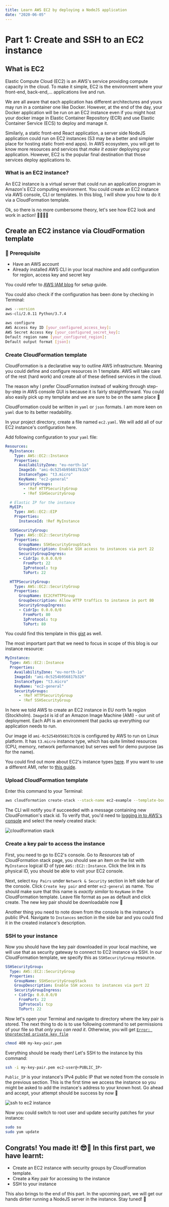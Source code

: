 ```yaml
---
title: Learn AWS EC2 by deploying a NodeJS application
date: "2020-06-05"
---
```


# Part 1: Create and SSH to an EC2 instance

## What is EC2
Elastic Compute Cloud (EC2) is an AWS's service providing compute capacity in the cloud. To make it simple, EC2 is the environment where your front-end, back-end,... applications live and run.

We are all aware that each application has different architectures and yours may run in a container one like Docker. However, at the end of the day, your Docker application will be run on an EC2 instance even if you might host your docker image in Elastic Container Repository (ECR) and use Elastic Container Service (ECS) to deploy and manage it.

Similarly, a static front-end React application, a server side NodeJS application could run on EC2 instances (S3 may be a better and simpler place for hosting static front-end apps). In AWS ecosystem, you will get to know more resources and services that *make it easier* deploying your application. However, EC2 is the popular final destination that those services deploy applications to.

### What is an EC2 instance?
An EC2 instance is a virtual server that could run an application program in Amazon's EC2 computing environment. You could create an EC2 instance via AWS console, CLI or templates. In this blog, I will show you how to do it via a CloudFormation template.

Ok, so there is no more cumbersome theory, let's see how EC2 look and work in action! 👨🏻‍💻😎

## Create an EC2 instance via CloudFormation template
### 📌 Prerequisite
* Have an AWS account
* Already installed AWS CLI in your local machine and add configuration for region, access key and secret key

You could refer to [AWS IAM blog](https://blog.vinhlee.com/iam/) for setup guide.

You could also check if the configuration has been done by checking in Terminal:
```bash
aws --version
aws-cli/2.0.11 Python/3.7.4
```

```bash
aws configure
AWS Access Key ID [your_configured_access_key]:
AWS Secret Access Key [your_configured_secret_key]:
Default region name [your_configured_region]:
Default output format [json]:
```
### Create CloudFormation template
CloudFormation is a declarative way to outline AWS infrastructure. Meaning you could define and configure resources in 1 template. AWS will take care of the rest (hard work) and create all of these defined services in the cloud.

The reason why I prefer CloudFormation instead of walking through step-by-step in AWS console GUI is because it is fairly straightforward. You could also easily pick up my template and we are sure to be on the same place 🥂

CloudFormation could be written in `yaml` or `json` formats. I am more keen on `yaml` due to its better readability.

In your project directory, create a file named `ec2.yaml`. We will add all of our EC2 instance's configuration here.

Add following configuration to your `yaml` file:
```yaml
Resources:
  MyInstance:
    Type: AWS::EC2::Instance
    Properties:
      AvailabilityZone: "eu-north-1a"
      ImageId: "ami-0c5254b956817b326"
      InstanceType: "t3.micro"
      KeyName: "ec2-general"
      SecurityGroups:
        - !Ref HTTPSecurityGroup
        - !Ref SSHSecurityGroup

  # Elastic IP for the instance
  MyEIP:
    Type: AWS::EC2::EIP
    Properties:
      InstanceId: !Ref MyInstance

  SSHSecurityGroup:
    Type: AWS::EC2::SecurityGroup
    Properties:
      GroupName: SSHSecurityGroupStack
      GroupDescription: Enable SSH access to instances via port 22
      SecurityGroupIngress:
      - CidrIp: 0.0.0.0/0
        FromPort: 22
        IpProtocol: tcp
        ToPort: 22

  HTTPSecurityGroup:
    Type: AWS::EC2::SecurityGroup
    Properties:
      GroupName: EC2CFHTTPGroup
      GroupDescription: Allow HTTP traffics to instance in port 80
      SecurityGroupIngress:
      - CidrIp: 0.0.0.0/0
        FromPort: 80
        IpProtocol: tcp
        ToPort: 80
```
You could find this template in this [gist](https://gist.github.com/vinhlee95/d125be62a3228cec8c60d5578287a050) as well.

The most important part that we need to focus in scope of this blog is our instance resource:
```yaml
MyInstance:
  Type: AWS::EC2::Instance
  Properties:
    AvailabilityZone: "eu-north-1a"
    ImageId: "ami-0c5254b956817b326"
    InstanceType: "t3.micro"
    KeyName: "ec2-general"
    SecurityGroups:
      - !Ref HTTPSecurityGroup
      - !Ref SSHSecurityGroup
```
In here we told AWS to create an EC2 instance in EU north 1a region (Stockholm). `ImageId` is id of an Amazon Image Machine (AMI) - our unit of deployment. Each API is an environment that packs up everything our application needs to run.

Our image id `ami-0c5254b956817b326` is configured by AWS to run on Linux platform. It has `t3.micro` instance type, which has quite limited resources (CPU, memory, network performance) but serves well for demo purpose (as for the name).

You could find out more about EC2's instance types [here](https://aws.amazon.com/ec2/instance-types/). If you want to use a different AMI, refer to [this guide](https://docs.aws.amazon.com/AWSEC2/latest/UserGuide/finding-an-ami.html).

### Upload CloudFormation template
Enter this command to your Terminal:
```bash
aws cloudformation create-stack --stack-name ec2-example --template-body file://ec2.yaml
```

The CLI will notify you if succeeded with a message containing new CloudFormation's stack id. To verify that, you'd need to [logging in to AWS's console](https://docs.aws.amazon.com/AWSCloudFormation/latest/UserGuide/cfn-console-login.html) and select the newly created stack:

![cloudformation stack](./assets/cf-stack.png)

### Create a key pair to access the instance
First, you need to go to EC2's console. Go to *Resources* tab of CloudFormation stack page, you should see an item on the list with `MyInstance` logical ID of type `AWS::EC2::Instance`. Click the link in its physical ID, you should be able to visit your EC2 console.

Next, select `Key Pairs` under `Network & Security` section in left side bar of the console. Click `Create key pair` and enter `ec2-general` as name. You should make sure that this name is *exactly similar* to `KeyName` in the CloudFormation template. Leave file format as `pem` as default and click create. The new key pair should be downloadable now 🥂

Another thing you need to note down from the console is the instance's public IPv4. Navigate to `Instances` section in the side bar and you could find it in the created instance's description.

### SSH to your instance
Now you should have the key pair downloaded in your local machine, we will use that as security gateway to connect to EC2 instance via SSH. In our CloudFormation template, we specify this as `SSHSecurityGroup` resource.

```yaml
SSHSecurityGroup:
  Type: AWS::EC2::SecurityGroup
  Properties:
    GroupName: SSHSecurityGroupStack
    GroupDescription: Enable SSH access to instances via port 22
    SecurityGroupIngress:
    - CidrIp: 0.0.0.0/0
      FromPort: 22
      IpProtocol: tcp
      ToPort: 22
```

Now let's open your Terminal and navigate to directory where the key pair is stored. The next thing to do is to use following command to set permissions of your file so that *only you can read it*. Otherwise, you will get [`Error: Unprotected private key file`](https://docs.aws.amazon.com/AWSEC2/latest/UserGuide/TroubleshootingInstancesConnecting.html#troubleshoot-unprotected-key)

```bash
chmod 400 my-key-pair.pem
```

Everything should be ready then! Let's SSH to the instance by this command:

```bash
ssh -i my-key-pair.pem ec2-user@<PUBLIC_IP>
```

`Public_IP` is your instance's IPv4 public IP that we noted from the console in the previous section. This is the first time we access the instance so you might be asked to add the instance's address to your known host. Go ahead and accept, your attempt should be success by now 🎉

![ssh to ec2 instance](./assets/ssh-ec2.png)

Now you could switch to root user and update security patches for your instance:
```bash
sudo su
sudo yum update
```

## Congrats! You made it! 😎🎉 In this first part, we have learnt:
* Create an EC2 instance with security groups by CloudFormation template.
* Create a Key pair for accessing to the instance
* SSH to your instance

This also brings to the end of this part. In the upcoming part, we will get our hands dirtier running a NodeJS server in the instance. Stay tuned! 🙌